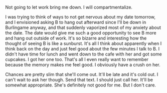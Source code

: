 Not going to let work bring me down. I will compartmentalize.

I was trying to think of ways to not get nervous about my date tomorrow, and I envisioned asking B to hang out afterward since I'll be down in Burlingame anyway, and that suddenly vaporized most of my anxiety about the date. The date would give me such a good opportunity to see B more and hang out outside of work. It's so bizarre and interesting how the thought of seeing B is like a sunburst. It's all I think about apparently when I think back on the day and just feel good about the few minutes I talk to B. I didn't have time for lunch and went down to the cafe with her and got some cupcakes. I got her one too. That's all I even really want to remember because the memory makes me feel good. I obviously have a crush on her.

Chances are pretty slim that she'll come out. It'll be late and it's cold out. I can't wait to ask her though. Send that text. I should just call her. It'll be somewhat appropriate. She's definitely not good for me. But I don't care.
